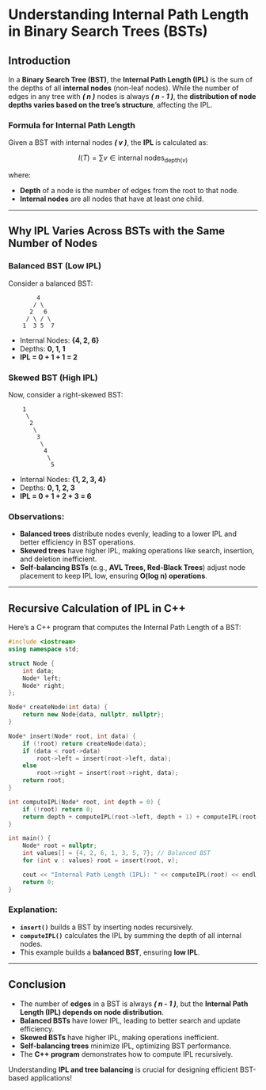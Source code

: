 # **Understanding Internal Path Length in Binary Search Trees (BSTs)**

## **Introduction**

In a **Binary Search Tree (BST)**, the **Internal Path Length (IPL)** is the sum of the depths of all **internal nodes** (non-leaf nodes). While the number of edges in any tree with **_\( n \)_** nodes is always **_\( n - 1 \)_**, the **distribution of node depths varies based on the tree’s structure**, affecting the IPL.

### **Formula for Internal Path Length**

Given a BST with internal nodes **_\( v \)_**, the **IPL** is calculated as:

$$
I(T) = \sum{v \in \text{internal nodes}}_{\text{depth}(v)}
$$

where:

- **Depth** of a node is the number of edges from the root to that node.
- **Internal nodes** are all nodes that have at least one child.

---

## **Why IPL Varies Across BSTs with the Same Number of Nodes**

### **Balanced BST (Low IPL)**

Consider a balanced BST:

```
        4
       / \
      2   6
     / \ / \
    1  3 5  7
```

- Internal Nodes: **{4, 2, 6}**
- Depths: **0, 1, 1**
- **IPL = 0 + 1 + 1 = 2**

### **Skewed BST (High IPL)**

Now, consider a right-skewed BST:

```
    1
     \
      2
       \
        3
         \
          4
           \
            5
```

- Internal Nodes: **{1, 2, 3, 4}**
- Depths: **0, 1, 2, 3**
- **IPL = 0 + 1 + 2 + 3 = 6**

### **Observations:**

- **Balanced trees** distribute nodes evenly, leading to a lower IPL and better efficiency in BST operations.
- **Skewed trees** have higher IPL, making operations like search, insertion, and deletion inefficient.
- **Self-balancing BSTs** (e.g., **AVL Trees, Red-Black Trees**) adjust node placement to keep IPL low, ensuring **O(log n) operations**.

---

## **Recursive Calculation of IPL in C++**

Here’s a C++ program that computes the Internal Path Length of a BST:

```cpp
#include <iostream>
using namespace std;

struct Node {
    int data;
    Node* left;
    Node* right;
};

Node* createNode(int data) {
    return new Node{data, nullptr, nullptr};
}

Node* insert(Node* root, int data) {
    if (!root) return createNode(data);
    if (data < root->data)
        root->left = insert(root->left, data);
    else
        root->right = insert(root->right, data);
    return root;
}

int computeIPL(Node* root, int depth = 0) {
    if (!root) return 0;
    return depth + computeIPL(root->left, depth + 1) + computeIPL(root->right, depth + 1);
}

int main() {
    Node* root = nullptr;
    int values[] = {4, 2, 6, 1, 3, 5, 7}; // Balanced BST
    for (int v : values) root = insert(root, v);

    cout << "Internal Path Length (IPL): " << computeIPL(root) << endl;
    return 0;
}
```

### **Explanation:**

- **`insert()`** builds a BST by inserting nodes recursively.
- **`computeIPL()`** calculates the IPL by summing the depth of all internal nodes.
- This example builds a **balanced BST**, ensuring **low IPL**.

---

## **Conclusion**

- The number of **edges** in a BST is always **_\( n - 1 \)_**, but the **Internal Path Length (IPL) depends on node distribution**.
- **Balanced BSTs** have lower IPL, leading to better search and update efficiency.
- **Skewed BSTs** have higher IPL, making operations inefficient.
- **Self-balancing trees** minimize IPL, optimizing BST performance.
- The **C++ program** demonstrates how to compute IPL recursively.

Understanding **IPL and tree balancing** is crucial for designing efficient BST-based applications!
